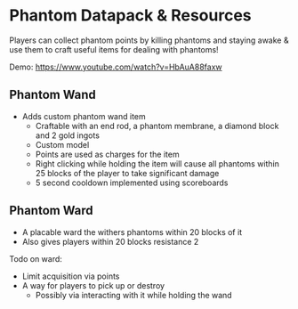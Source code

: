 
# Phantom Datapack & Resources

Players can collect phantom points by killing phantoms and staying awake & use them to craft useful items for dealing with phantoms!

Demo: https://www.youtube.com/watch?v=HbAuA88faxw

## Phantom Wand

- Adds custom phantom wand item
  - Craftable with an end rod, a phantom membrane, a diamond block and 2 gold ingots
  - Custom model
  - Points are used as charges for the item
  - Right clicking while holding the item will cause all phantoms within 25 blocks of the player to take significant damage
  - 5 second cooldown implemented using scoreboards

## Phantom Ward

- A placable ward the withers phantoms within 20 blocks of it
- Also gives players within 20 blocks resistance 2

Todo on ward:
- Limit acquisition via points
- A way for players to pick up or destroy
  - Possibly via interacting with it while holding the wand
